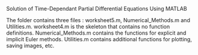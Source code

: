 Solution of Time-Dependant Partial Differential Equations Using MATLAB

The folder contains three files : worksheet5.m, Numerical_Methods.m and Utilities.m. worksheet4.m is the skeleton that contains no function definitions. Numerical_Methods.m contains the functions for explicit and implicit Euler methods. Utilities.m contains additional functions for plotting, saving images, etc.

